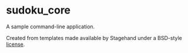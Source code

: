 # sudoku_core

A sample command-line application.

Created from templates made available by Stagehand under a BSD-style
[license](https://github.com/dart-lang/stagehand/blob/master/LICENSE).
